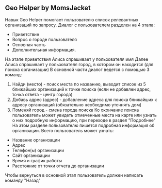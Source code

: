 Geo Helper by MomsJacket
-----------
Навык Geo Helper помогает пользователю список релевантных организаций по запросу.
Диалог с пользователем разделен на 4 этапа: 
* Приветствие
* Вопрос о городе пользователя
* Основная часть
* Дополнительная информация. 

На этапе приветствия Алиса спрашивает у пользователя имя
Далее Алиса спрашивает у пользователя город, в котором он находится (для поиска организации)
В основной части диалог ведется с помощью 3 команд:
1. Найди (место) - поиск места по названию, выводит список из 5 ближайших организаций к точке поиска (если не добавлен адрес, точка ответа - центр города)
2. Добавь адрес (адрес) - добавление адреса для поиска ближайших к адресу организаций (обязательно необходимо уточнять дом)
3. Поменяй город - смена города поиска
Ко окончание поиска пользователь может увидеть отмеченные места на карте или узнать о них подробную информацию, при переходе в раздел "Подробнее"
На этом разделе пользователю пишется подробная информация об организации.
Всего пользователь может узнать:
* Название организации
* Адрес
* Телефон(ы) организации
* Сайт организации
* Время и график работы
* Расстояние от точки отчета до организации  

Чтобы вернуться в основной этап пользователь должен написать команду "Назад"
